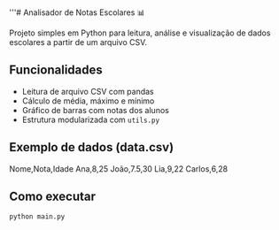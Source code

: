 '''# Analisador de Notas Escolares 📊

Projeto simples em Python para leitura, análise e visualização de dados escolares a partir de um arquivo CSV.

## Funcionalidades
- Leitura de arquivo CSV com pandas
- Cálculo de média, máximo e mínimo
- Gráfico de barras com notas dos alunos
- Estrutura modularizada com `utils.py`

## Exemplo de dados (data.csv)
Nome,Nota,Idade
Ana,8,25
João,7.5,30
Lia,9,22
Carlos,6,28

## Como executar

```bash
python main.py